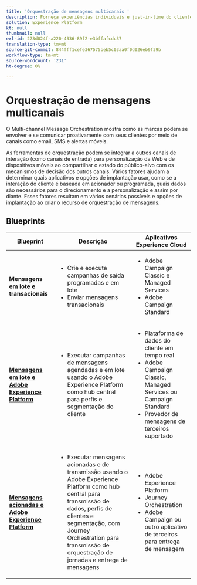 ```yaml
---
title: 'Orquestração de mensagens multicanais '
description: Forneça experiências individuais e just-in-time do cliente em todas as telas.
solution: Experience Platform
kt: null
thumbnail: null
exl-id: 273d024f-a220-4336-89f2-e3bffafcdc37
translation-type: tm+mt
source-git-commit: 844fff1cefe367575beb5c03aa0f0d026eb9f39b
workflow-type: tm+mt
source-wordcount: '231'
ht-degree: 0%

---
```


# Orquestração de mensagens multicanais

O Multi-channel Message Orchestration mostra como as marcas podem se envolver e se comunicar proativamente com seus clientes por meio de canais como email, SMS e alertas móveis.

As ferramentas de orquestração podem se integrar a outros canais de interação (como canais de entrada) para personalização da Web e de dispositivos móveis ao compartilhar o estado do público-alvo com os mecanismos de decisão dos outros canais. Vários fatores ajudam a determinar quais aplicativos e opções de implantação usar, como se a interação do cliente é baseada em acionador ou programada, quais dados são necessários para o direcionamento e a personalização e assim por diante. Esses fatores resultam em vários cenários possíveis e opções de implantação ao criar o recurso de orquestração de mensagens.

## Blueprints


| Blueprint | Descrição | Aplicativos Experience Cloud |
|---|---|---|
| **Mensagens em lote e transacionais** | <ul><li>Crie e execute campanhas de saída programadas e em lote</li><li>Enviar mensagens transacionais</li></ul> | <ul><li>Adobe Campaign Classic e Managed Services</li><li>Adobe Campaign Standard</li></ul> |
| **[Mensagens em lote e Adobe Experience Platform](batch-messaging.md)** | <ul><li>Executar campanhas de mensagens agendadas e em lote usando o Adobe Experience Platform como hub central para perfis e segmentação do cliente</li></ul> | <ul><li>Plataforma de dados do cliente em tempo real</li><li>Adobe Campaign Classic, Managed Services ou Campaign Standard</li><li>Provedor de mensagens de terceiros suportado</li></ul> |
| **[Mensagens acionadas e Adobe Experience Platform](triggered-messaging.md)** | <ul><li>Executar mensagens acionadas e de transmissão usando o Adobe Experience Platform como hub central para transmissão de dados, perfis de clientes e segmentação, com Journey Orchestration para transmissão de orquestração de jornadas e entrega de mensagens</li></ul> | <ul><li>Adobe Experience Platform</li><li>Journey Orchestration</li><li>Adobe Campaign ou outro aplicativo de terceiros para entrega de mensagem</li></ul> |
